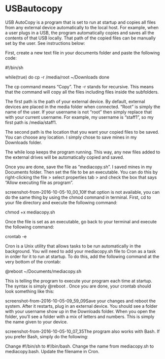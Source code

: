 # USBautocopy

USB AutoCopy is a program that is set to run at startup and copies all files from any external device automatically to the local host. For example, when a user plugs in a USB, the program automatically copies and saves all the contents of that USB locally. That path of the copied files can be manually set by the user. See instructions below:

First, create a new text file in your documents folder and paste the following code:

#!/bin/sh

while(true)
do
    cp -r /media/root ~/Downloads
done

The cp command means “Copy”. The -r stands for recursive. This means that the command will copy all the files including files inside the subfolders.

The first path is the path of your external device. By default, external devices are placed in the media folder when connected. “Root” is simply the name of the user. If your username is not “root” then simply replace that with your current username. For example, my username is “staff1”, so my first path is /media/staff1.

The second path is the location that you want your copied files to be saved. You can choose any location. I simply chose to save mines in my Downloads folder.

The while loop keeps the program running. This way, any new files added to the external drives will be automatically copied and saved.

Once you are done, save the file as “mediacopy.sh”. I saved mines in my Documents folder. Then set the file to be an executable. You can do this by right-clicking the file > select properties tab > and check the box that says “Allow executing file as program”.

screenshot-from-2016-10-05-10_00_10If that option is not available, you can do the same thing by using the chmod command in terminal. First, cd to your file directory and execute the following command:

chmod +x mediacopy.sh

Once the file is set as an executable, go back to your terminal and execute the following command:

crontab -e

Cron is a Unix utility that allows tasks to be run automatically in the background. You will need to add your mediacopy.sh file to Cron as a task in order for it to run at startup. To do this, add the following command at the very bottom of the crontab:

@reboot ~/Documents/mediacopy.sh

This is telling the program to execute your program each time at startup. The syntax is simply @reboot <path of file>. Once you are done, your crontab should look something like this:

screenshot-from-2016-10-05-09_59_09Save your changes and reboot the system. After it restarts, plug in an external device. You should see a folder with your username show up in the Downloads folder. When you open the folder, you’ll see a folder with a mix of letters and numbers. This is simply the name given to your device.

screenshot-from-2016-10-05-10_07_35The program also works with Bash. If you prefer Bash, simply do the following:

Change #!/bin/sh to #!/bin/bash.
Change the name from mediacopy.sh to mediacopy.bash.
Update the filename in Cron.
